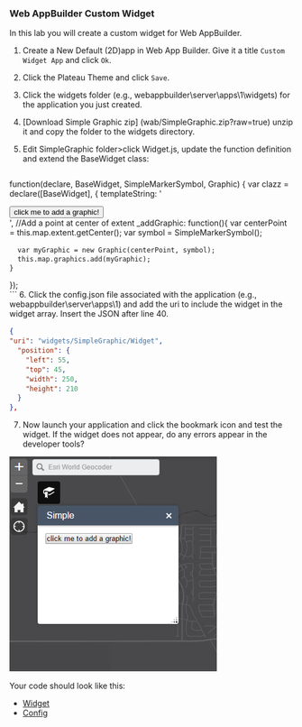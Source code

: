 ### Web AppBuilder Custom Widget

In this lab you will create a custom widget for Web AppBuilder.

1. Create a New Default (2D)app in Web App Builder. Give it a title `Custom Widget App` and click `Ok`.

2. Click the Plateau Theme and click `Save`.

3. Click the widgets folder (e.g., webappbuilder\server\apps\1\widgets) for the application you just created.

4. [Download Simple Graphic zip] (wab/SimpleGraphic.zip?raw=true) unzip it and copy the folder to the widgets directory.

5. Edit SimpleGraphic folder>click Widget.js, update the function definition and extend the BaseWidget class: 
     ```javascript
function(declare, BaseWidget, SimpleMarkerSymbol, Graphic) {
  var clazz = declare([BaseWidget], {
    templateString: '<div><input type="button" value="click me to add a graphic!" data-dojo-attach-event="click:_addGraphic"></div>',
	//Add a point at center of extent
    _addGraphic: function(){
      var centerPoint = this.map.extent.getCenter();
      var symbol = SimpleMarkerSymbol();

      var myGraphic = new Graphic(centerPoint, symbol);
      this.map.graphics.add(myGraphic);
    }
  });	
    ```
6. Click the config.json file associated with the application (e.g., webappbuilder\server\apps\1) and add the uri
  to include the widget in the widget array. Insert the JSON after line 40. 
  
  ```json
  {
  "uri": "widgets/SimpleGraphic/Widget",
    "position": {
      "left": 55,
      "top": 45,
      "width": 250,
      "height": 210
    }
  },
  ```
 
7. Now launch your application and click the bookmark icon and test the widget. If the widget does not appear, do any errors appear in the developer tools?

 ![simple-graphic](./simple-graphic.PNG)
 
 Your code should look like this:
 * [Widget](src/simplegraphic_widget.js)
 * [Config](src/simplegraphic_config.json)
